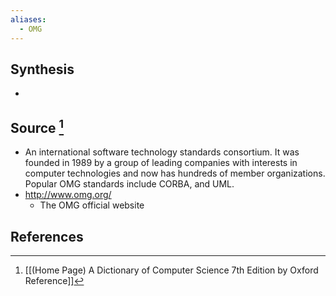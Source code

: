 ```yaml
---
aliases:
  - OMG
---
```

## Synthesis
- 
## Source [^1]
- An international software technology standards consortium. It was founded in 1989 by a group of leading companies with interests in computer technologies and now has hundreds of member organizations. Popular OMG standards include CORBA, and UML.
- http://www.omg.org/
	- The OMG official website
## References

[^1]: [[(Home Page) A Dictionary of Computer Science 7th Edition by Oxford Reference]]